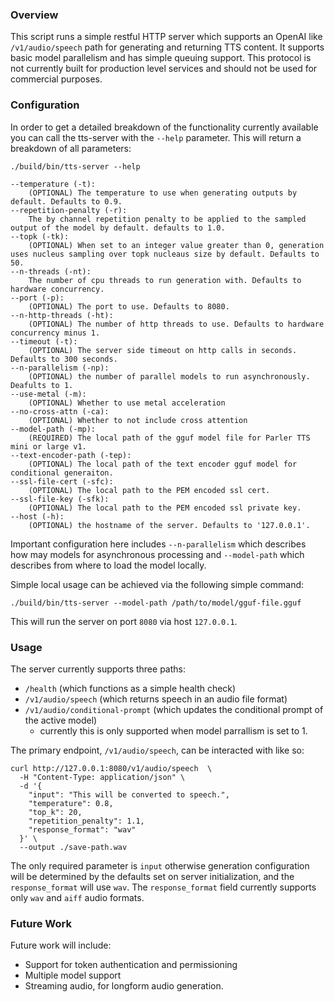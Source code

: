 ### Overview

This script runs a simple restful HTTP server which supports an OpenAI like `/v1/audio/speech` path for generating and returning TTS content. It supports basic model parallelism and has simple queuing support. This protocol is not currently built for production level services and should not be used for commercial purposes.

### Configuration

In order to get a detailed breakdown of the functionality currently available you can call the tts-server with the `--help` parameter. This will return a breakdown of all parameters:

```commandline
./build/bin/tts-server --help

--temperature (-t):
    (OPTIONAL) The temperature to use when generating outputs by default. Defaults to 0.9.
--repetition-penalty (-r):
    The by channel repetition penalty to be applied to the sampled output of the model by default. defaults to 1.0.
--topk (-tk):
    (OPTIONAL) When set to an integer value greater than 0, generation uses nucleus sampling over topk nucleaus size by default. Defaults to 50.
--n-threads (-nt):
    The number of cpu threads to run generation with. Defaults to hardware concurrency.
--port (-p):
    (OPTIONAL) The port to use. Defaults to 8080.
--n-http-threads (-ht):
    (OPTIONAL) The number of http threads to use. Defaults to hardware concurrency minus 1.
--timeout (-t):
    (OPTIONAL) The server side timeout on http calls in seconds. Defaults to 300 seconds.
--n-parallelism (-np):
    (OPTIONAL) the number of parallel models to run asynchronously. Deafults to 1.
--use-metal (-m):
    (OPTIONAL) Whether to use metal acceleration
--no-cross-attn (-ca):
    (OPTIONAL) Whether to not include cross attention
--model-path (-mp):
    (REQUIRED) The local path of the gguf model file for Parler TTS mini or large v1.
--text-encoder-path (-tep):
    (OPTIONAL) The local path of the text encoder gguf model for conditional generaiton.
--ssl-file-cert (-sfc):
    (OPTIONAL) The local path to the PEM encoded ssl cert.
--ssl-file-key (-sfk):
    (OPTIONAL) The local path to the PEM encoded ssl private key.
--host (-h):
    (OPTIONAL) the hostname of the server. Defaults to '127.0.0.1'.
```

Important configuration here includes `--n-parallelism` which describes how may models for asynchronous processing and `--model-path` which describes from where to load the model locally.

Simple local usage can be achieved via the following simple command:

```commandline
./build/bin/tts-server --model-path /path/to/model/gguf-file.gguf
```

This will run the server on port `8080` via host `127.0.0.1`.

### Usage

The server currently supports three paths:

* `/health` (which functions as a simple health check)
* `/v1/audio/speech` (which returns speech in an audio file format)
* `/v1/audio/conditional-prompt` (which updates the conditional prompt of the active model)
	* currently this is only supported when model parrallism is set to 1. 

The primary endpoint, `/v1/audio/speech`, can be interacted with like so:

```commandline
curl http://127.0.0.1:8080/v1/audio/speech  \
  -H "Content-Type: application/json" \
  -d '{
    "input": "This will be converted to speech.",
    "temperature": 0.8,
    "top_k": 20,
    "repetition_penalty": 1.1,
    "response_format": "wav"
  }' \
  --output ./save-path.wav
``` 

The only required parameter is `input` otherwise generation configuration will be determined by the defaults set on server initialization, and the `response_format` will use `wav`. The `response_format` field currently supports only `wav` and `aiff` audio formats.

### Future Work

Future work will include:
* Support for token authentication and permissioning
* Multiple model support
* Streaming audio, for longform audio generation.
